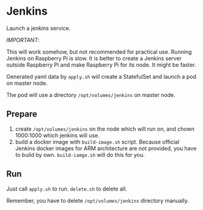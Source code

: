 Jenkins
=======

Launch a jenkins service.

*IMPORTANT*:

This will work somehow, but not recommended for practical use. Running Jenkins on Raspberry Pi is
slow. It is better to create a Jenkins server outside Raspberry Pi and make Raspberry Pi
for its node. It might be faster.


Generated yaml data by `apply.sh` will create a StatefulSet and launch a pod on master node.

The pod will use a directory `/opt/volumes/jenkins` on master node.

Prepare
-------

1. create `/opt/volumes/jenkins` on the node which will run on, and chown 1000:1000 which
   jenkins will use.
2. build a docker image with `build-image.sh` script. Because official Jenkins docker images
   for ARM architecture are not provided, you have to build by own. `build-iamge.sh` will
   do this for you.

Run
---

Just call `apply.sh` to run. `delete.sh` to delete all.

Remember, you have to delete `/opt/volumes/jenkins` directory manually.
